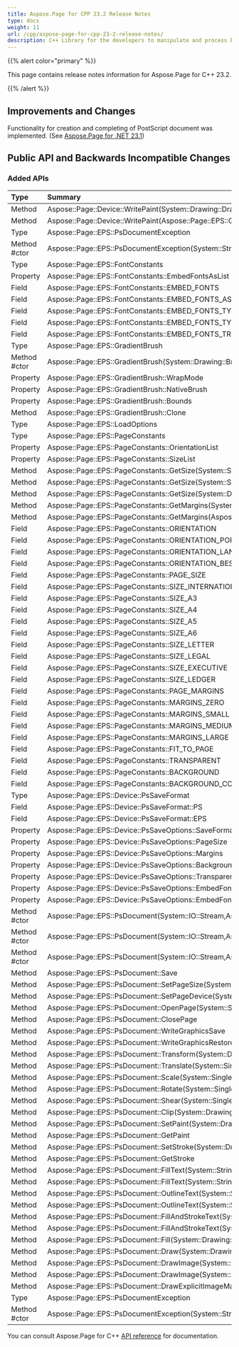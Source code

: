 ```yaml
---
title: Aspose.Page for CPP 23.2 Release Notes
type: docs
weight: 11
url: /cpp/aspose-page-for-cpp-23-2-release-notes/
description: C++ Library for the developers to manipulate and process PS, EPS, and XPS files. Release Notes of Aspose.Page API solution for C++ | Release 2023.02
---
```


{{% alert color="primary" %}}

This page contains release notes information for Aspose.Page for C++ 23.2.


{{% /alert %}}
## **Improvements and Changes**

Functionality for creation and completing of PostScript document  was implemented. (See [Aspose.Page for .NET 23.1](/page/net/aspose-page-for-net-23-1-release-notes/))

 ## **Public API and Backwards Incompatible Changes**
### **Added APIs**
|**Type**|**Summary**|
| :- | :- |
|Method|Aspose::Page::Device::WritePaint(System::Drawing::Drawing2D::PathGradientBrush)
|Method|Aspose::Page::Device::WritePaint(Aspose::Page::EPS::GradientBrush)
|Type|Aspose::Page::EPS::PsDocumentException
|Method #ctor|Aspose::Page::EPS::PsDocumentException(System::String)
|Type|Aspose::Page::EPS::FontConstants
|Property|Aspose::Page::EPS::FontConstants::EmbedFontsAsList
|Field|Aspose::Page::EPS::FontConstants::EMBED_FONTS
|Field|Aspose::Page::EPS::FontConstants::EMBED_FONTS_AS
|Field|Aspose::Page::EPS::FontConstants::EMBED_FONTS_TYPE1
|Field|Aspose::Page::EPS::FontConstants::EMBED_FONTS_TYPE3
|Field|Aspose::Page::EPS::FontConstants::EMBED_FONTS_TRUETYPE
|Type|Aspose::Page::EPS::GradientBrush
|Method #ctor|Aspose::Page::EPS::GradientBrush(System::Drawing::Brush)
|Property|Aspose::Page::EPS::GradientBrush::WrapMode
|Property|Aspose::Page::EPS::GradientBrush::NativeBrush
|Property|Aspose::Page::EPS::GradientBrush::Bounds
|Method|Aspose::Page::EPS::GradientBrush::Clone
|Type|Aspose::Page::EPS::LoadOptions
|Type|Aspose::Page::EPS::PageConstants
|Property|Aspose::Page::EPS::PageConstants::OrientationList
|Property|Aspose::Page::EPS::PageConstants::SizeList
|Method|Aspose::Page::EPS::PageConstants::GetSize(System::String)
|Method|Aspose::Page::EPS::PageConstants::GetSize(System::String,System::String)
|Method|Aspose::Page::EPS::PageConstants::GetSize(System::Drawing::Size,System::String)
|Method|Aspose::Page::EPS::PageConstants::GetMargins(System::String)
|Method|Aspose::Page::EPS::PageConstants::GetMargins(Aspose::Page::Margins,System::String)
|Field|Aspose::Page::EPS::PageConstants::ORIENTATION
|Field|Aspose::Page::EPS::PageConstants::ORIENTATION_PORTRAIT
|Field|Aspose::Page::EPS::PageConstants::ORIENTATION_LANDSCAPE
|Field|Aspose::Page::EPS::PageConstants::ORIENTATION_BEST_FIT
|Field|Aspose::Page::EPS::PageConstants::PAGE_SIZE
|Field|Aspose::Page::EPS::PageConstants::SIZE_INTERNATIONAL
|Field|Aspose::Page::EPS::PageConstants::SIZE_A3
|Field|Aspose::Page::EPS::PageConstants::SIZE_A4
|Field|Aspose::Page::EPS::PageConstants::SIZE_A5
|Field|Aspose::Page::EPS::PageConstants::SIZE_A6
|Field|Aspose::Page::EPS::PageConstants::SIZE_LETTER
|Field|Aspose::Page::EPS::PageConstants::SIZE_LEGAL
|Field|Aspose::Page::EPS::PageConstants::SIZE_EXECUTIVE
|Field|Aspose::Page::EPS::PageConstants::SIZE_LEDGER
|Field|Aspose::Page::EPS::PageConstants::PAGE_MARGINS
|Field|Aspose::Page::EPS::PageConstants::MARGINS_ZERO
|Field|Aspose::Page::EPS::PageConstants::MARGINS_SMALL
|Field|Aspose::Page::EPS::PageConstants::MARGINS_MEDIUM
|Field|Aspose::Page::EPS::PageConstants::MARGINS_LARGE
|Field|Aspose::Page::EPS::PageConstants::FIT_TO_PAGE
|Field|Aspose::Page::EPS::PageConstants::TRANSPARENT
|Field|Aspose::Page::EPS::PageConstants::BACKGROUND
|Field|Aspose::Page::EPS::PageConstants::BACKGROUND_COLOR
|Type|Aspose::Page::EPS::Device::PsSaveFormat
|Field|Aspose::Page::EPS::Device::PsSaveFormat::PS
|Field|Aspose::Page::EPS::Device::PsSaveFormat::EPS
|Property|Aspose::Page::EPS::Device::PsSaveOptions::SaveFormat
|Property|Aspose::Page::EPS::Device::PsSaveOptions::PageSize
|Property|Aspose::Page::EPS::Device::PsSaveOptions::Margins
|Property|Aspose::Page::EPS::Device::PsSaveOptions::BackgroundColor
|Property|Aspose::Page::EPS::Device::PsSaveOptions::Transparent
|Property|Aspose::Page::EPS::Device::PsSaveOptions::EmbedFonts
|Property|Aspose::Page::EPS::Device::PsSaveOptions::EmbedFontsAs
|Method #ctor|Aspose::Page::EPS::PsDocument(System::IO::Stream,Aspose::Page::EPS::Device::PsSaveOptions)
|Method #ctor|Aspose::Page::EPS::PsDocument(System::IO::Stream,Aspose::Page::EPS::Device::PsSaveOptions,System::Boolean)
|Method #ctor|Aspose::Page::EPS::PsDocument(System::IO::Stream,Aspose::Page::EPS::Device::PsSaveOptions,System::Int32)
|Method|Aspose::Page::EPS::PsDocument::Save
|Method|Aspose::Page::EPS::PsDocument::SetPageSize(System::Single,System::Single)
|Method|Aspose::Page::EPS::PsDocument::SetPageDevice(System::Collections::Generic::Dictionary{System::String,System::Object})
|Method|Aspose::Page::EPS::PsDocument::OpenPage(System::Single,System::Single)
|Method|Aspose::Page::EPS::PsDocument::ClosePage
|Method|Aspose::Page::EPS::PsDocument::WriteGraphicsSave
|Method|Aspose::Page::EPS::PsDocument::WriteGraphicsRestore
|Method|Aspose::Page::EPS::PsDocument::Transform(System::Drawing::Drawing2D::Matrix)
|Method|Aspose::Page::EPS::PsDocument::Translate(System::Single,System::Single)
|Method|Aspose::Page::EPS::PsDocument::Scale(System::Single,System::Single)
|Method|Aspose::Page::EPS::PsDocument::Rotate(System::Single)
|Method|Aspose::Page::EPS::PsDocument::Shear(System::Single,System::Single)
|Method|Aspose::Page::EPS::PsDocument::Clip(System::Drawing::Drawing2D::GraphicsPath)
|Method|Aspose::Page::EPS::PsDocument::SetPaint(System::Drawing::Brush)
|Method|Aspose::Page::EPS::PsDocument::GetPaint
|Method|Aspose::Page::EPS::PsDocument::SetStroke(System::Drawing::Pen)
|Method|Aspose::Page::EPS::PsDocument::GetStroke
|Method|Aspose::Page::EPS::PsDocument::FillText(System::String,System::Drawing::Font,System::Single,System::Single)
|Method|Aspose::Page::EPS::PsDocument::FillText(System::String,System::Single[],System::Drawing::Font,System::Single,System::Single)
|Method|Aspose::Page::EPS::PsDocument::OutlineText(System::String,System::Drawing::Font,System::Single,System::Single)
|Method|Aspose::Page::EPS::PsDocument::OutlineText(System::String,System::Single[],System::Drawing::Font,System::Single,System::Single)
|Method|Aspose::Page::EPS::PsDocument::FillAndStrokeText(System::String,System::Drawing::Font,System::Single,System::Single,System::Drawing::Brush,System::Drawing::Brush,System::Drawing::Pen)
|Method|Aspose::Page::EPS::PsDocument::FillAndStrokeText(System::String,System::Single[],System::Drawing::Font,System::Single,System::Single,System::Drawing::Brush,System::Drawing::Brush,System::Drawing::Pen)
|Method|Aspose::Page::EPS::PsDocument::Fill(System::Drawing::Drawing2D::GraphicsPath)
|Method|Aspose::Page::EPS::PsDocument::Draw(System::Drawing::Drawing2D::GraphicsPath)
|Method|Aspose::Page::EPS::PsDocument::DrawImage(System::Drawing::Bitmap)
|Method|Aspose::Page::EPS::PsDocument::DrawImage(System::Drawing::Bitmap,System::Drawing::Drawing2D::Matrix,System::Drawing::Color)
|Method|Aspose::Page::EPS::PsDocument::DrawExplicitImageMask(System::Drawing::Bitmap,System::Drawing::Bitmap,System::Drawing::Drawing2D::Matrix)
|Type|Aspose::Page::EPS::PsDocumentException
|Method #ctor|Aspose::Page::EPS::PsDocumentException(System::String)


You can consult Aspose.Page for C++ [API reference](https://apireference.aspose.com/cpp/page/) for documentation.

